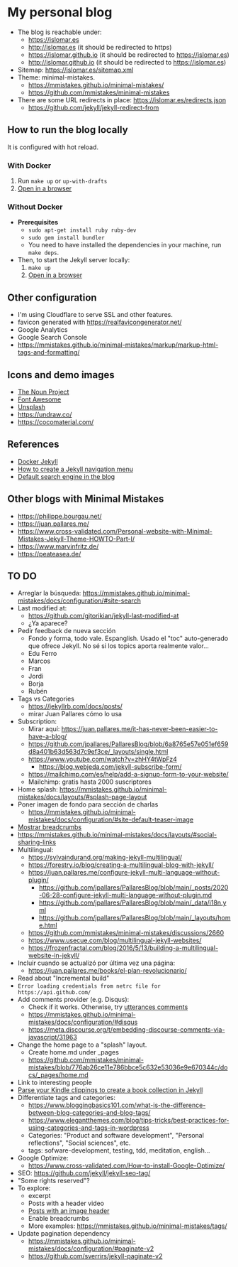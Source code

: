 # My personal blog

- The blog is reachable under:
  - https://islomar.es
  - http://islomar.es (it should be redirected to https)
  - https://islomar.github.io (it should be redirected to https://islomar.es)
  - http://islomar.github.io (it should be redirected to https://islomar.es)
- Sitemap: https://islomar.es/sitemap.xml
- Theme: minimal-mistakes.
  - https://mmistakes.github.io/minimal-mistakes/
  - https://github.com/mmistakes/minimal-mistakes
- There are some URL redirects in place: https://islomar.es/redirects.json  
  - https://github.com/jekyll/jekyll-redirect-from

## How to run the blog locally

It is configured with hot reload.

### With Docker

1. Run `make up` or `up-with-drafts`
2. [Open in a browser](http://127.0.0.1:4000/)

### Without Docker

- **Prerequisites**
  - `sudo apt-get install ruby ruby-dev`
  - `sudo gem install bundler`
  - You need to have installed the dependencies in your machine, run `make deps`.
- Then, to start the Jekyll server locally:
  1. `make up`
  2. [Open in a browser](http://127.0.0.1:4000/)

## Other configuration

- I'm using Cloudflare to serve SSL and other features.
- favicon generated with https://realfavicongenerator.net/
- Google Analytics
- Google Search Console
- https://mmistakes.github.io/minimal-mistakes/markup/markup-html-tags-and-formatting/

## Icons and demo images

- [The Noun Project](https://thenounproject.com/)
- [Font Awesome](https://fontawesome.com/)
- [Unsplash](https://unsplash.com/)
- https://undraw.co/
- https://cocomaterial.com/

## References
- [Docker Jekyll](https://github.com/envygeeks/jekyll-docker/blob/master/README.md)
- [How to create a Jekyll navigation menu](https://www.youtube.com/watch?v=6h8-uPadFug)
- [Default search engine in the blog](https://mmistakes.github.io/minimal-mistakes/docs/configuration/#lunr-default)

## Other blogs with Minimal Mistakes
- https://philippe.bourgau.net/
- https://juan.pallares.me/
- https://www.cross-validated.com/Personal-website-with-Minimal-Mistakes-Jekyll-Theme-HOWTO-Part-I/
- https://www.marvinfritz.de/
- https://peateasea.de/

## TO DO
- Arreglar la búsqueda: https://mmistakes.github.io/minimal-mistakes/docs/configuration/#site-search
- Last modified at:
  - https://github.com/gjtorikian/jekyll-last-modified-at
  - ¿Ya aparece?
- Pedir feedback de nueva sección
  - Fondo y forma, todo vale. Espanglish. Usado el "toc" auto-generado que ofrece Jekyll. No sé si los topics aporta realmente valor...
  - Edu Ferro
  - Marcos
  - Fran
  - Jordi
  - Borja
  - Rubén
- Tags vs Categories
  - https://jekyllrb.com/docs/posts/
  - mirar Juan Pallares cómo lo usa
- Subscription:
  - Mirar aquí: https://juan.pallares.me/it-has-never-been-easier-to-have-a-blog/
  - https://github.com/jpallares/PallaresBlog/blob/6a8765e57e051ef659d8a401b63d563d7c9ef3ce/_layouts/single.html
  - https://www.youtube.com/watch?v=zhHY4tWpFz4
    - https://blog.webjeda.com/jekyll-subscribe-form/
  - https://mailchimp.com/es/help/add-a-signup-form-to-your-website/
  - Mailchimp: gratis hasta 2000 suscriptores
- Home splash: https://mmistakes.github.io/minimal-mistakes/docs/layouts/#splash-page-layout
- Poner imagen de fondo para sección de charlas
  - https://mmistakes.github.io/minimal-mistakes/docs/configuration/#site-default-teaser-image
- [Mostrar breadcrumbs](https://mmistakes.github.io/minimal-mistakes/docs/configuration/#breadcrumb-navigation-beta)
- https://mmistakes.github.io/minimal-mistakes/docs/layouts/#social-sharing-links
- Multilingual:
  - https://sylvaindurand.org/making-jekyll-multilingual/
  - https://forestry.io/blog/creating-a-multilingual-blog-with-jekyll/
  - https://juan.pallares.me/configure-jekyll-multi-language-without-plugin/
    - https://github.com/jpallares/PallaresBlog/blob/main/_posts/2020-06-28-configure-jekyll-multi-language-without-plugin.md
    - https://github.com/jpallares/PallaresBlog/blob/main/_data/i18n.yml
    - https://github.com/jpallares/PallaresBlog/blob/main/_layouts/home.html
  - https://github.com/mmistakes/minimal-mistakes/discussions/2660
  - https://www.usecue.com/blog/multilingual-jekyll-websites/
  - https://frozenfractal.com/blog/2016/5/13/building-a-multilingual-website-in-jekyll/
- Incluir cuando se actualizó por última vez una página:
  - https://juan.pallares.me/books/el-plan-revolucionario/
- Read about "Incremental build"
- `Error loading credentials from netrc file for https://api.github.com/`
- Add comments provider (e.g. Disqus):
  - Check if it works. Otherwise, try [utterances comments](https://mmistakes.github.io/minimal-mistakes/docs/configuration/#utterances-comments)
  - https://mmistakes.github.io/minimal-mistakes/docs/configuration/#disqus
  - https://meta.discourse.org/t/embedding-discourse-comments-via-javascript/31963
- Change the home page to a "splash" layout.
  - Create home.md under \_pages
  - https://github.com/mmistakes/minimal-mistakes/blob/776ab26ce11e786bbce5c632e53036e9e670344c/docs/_pages/home.md
- Link to interesting people
- [Parse your Kindle clippings to create a book collection in Jekyll](https://juan.pallares.me/parse-your-kindle-clippings-into-your-jekyll-blog/)
- Differentiate tags and categories:
  - https://www.bloggingbasics101.com/what-is-the-difference-between-blog-categories-and-blog-tags/
  - https://www.elegantthemes.com/blog/tips-tricks/best-practices-for-using-categories-and-tags-in-wordpress
  - Categories: "Product and software development", "Personal reflections", "Social sciences", etc.
  - tags: sofware-development, testing, tdd, meditation, english...
- Google Optimize:
  - https://www.cross-validated.com/How-to-install-Google-Optimize/
- SEO: https://github.com/jekyll/jekyll-seo-tag/
- "Some rights reserved"?
- To explore:
  - excerpt
  - Posts with a header video
  - [Posts with an image header](https://mmistakes.github.io/minimal-mistakes/docs/layouts/#headers)
  - Enable breadcrumbs
  - More examples: https://mmistakes.github.io/minimal-mistakes/tags/
- Update pagination dependency
  - https://mmistakes.github.io/minimal-mistakes/docs/configuration/#paginate-v2
  - https://github.com/sverrirs/jekyll-paginate-v2